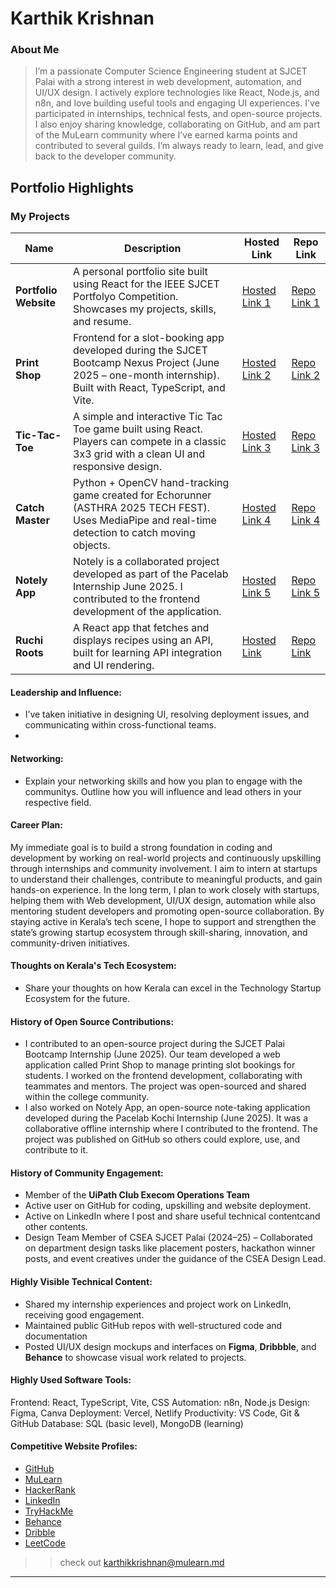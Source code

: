 # Karthik Krishnan

### About Me

> I’m a passionate Computer Science Engineering student at SJCET Palai with a strong interest in web development, automation, and UI/UX design. I actively explore technologies like React, Node.js, and n8n, and love building useful tools and engaging UI experiences. I've participated in internships, technical fests, and open-source projects. I also enjoy sharing knowledge, collaborating on GitHub, and am part of the MuLearn community where I’ve earned karma points and contributed to several guilds. I’m always ready to learn, lead, and give back to the developer community.



## Portfolio Highlights

### My Projects

| Name                      | Description                                | Hosted Link                                                | Repo Link                                                      |
|---------------------------|---------------------------------------------------------------------------------------------------------------------------------|------------------------------------------------------------|----------------------------------------------------------------|
| **Portfolio Website**  | A personal portfolio site built using React for the IEEE SJCET Portfolyo Competition. Showcases my projects, skills, and resume. | [Hosted Link 1](https://karthikkk-portfolio.vercel.app)    | [Repo Link 1](https://github.com/iamkarthik2004/karthik-portfolio)  |
| **Print Shop**  | Frontend for a slot-booking app developed during the SJCET Bootcamp Nexus Project (June 2025 – one-month internship). Built with React, TypeScript, and Vite.	| [Hosted Link 2](https://print-shop-project.vercel.app)    | [Repo Link 2](https://github.com/iamkarthik2004/Print-Shop)  |
| **Tic-Tac-Toe**  | A simple and interactive Tic Tac Toe game built using React. Players can compete in a classic 3x3 grid with a clean UI and responsive design.		| [Hosted Link 3](https://github.com/iamkarthik2004/Tic-Tac-Toe-Game)    | [Repo Link 3](https://github.com/iamkarthik2004/Tic-Tac-Toe-Game)  |
| **Catch Master** | Python + OpenCV hand-tracking game created for Echorunner (ASTHRA 2025 TECH FEST). Uses MediaPipe and real-time detection to catch moving objects.	| [Hosted Link 4](nil)    | [Repo Link 4](https://github.com/iamkarthik2004/CATCH-MASTER_Asthra)  |
| **Notely App** | Notely is a collaborated project developed as part of the Pacelab Internship June 2025. I contributed to the frontend development of the application.| [Hosted Link 5](https://notely-app-indol.vercel.app/) | [Repo Link 5](https://github.com/iamkarthik2004/NotelyApp)  |
| **Ruchi Roots**          | A React app that fetches and displays recipes using an API, built for learning API integration and UI rendering.              | [Hosted Link](https://ruchi-roots.vercel.app/)      | [Repo Link](https://github.com/iamkarthik2004/Ruchi-Roots)           |


#### Leadership and Influence:
- I’ve taken initiative in designing UI, resolving deployment issues, and communicating within cross-functional teams.
- 

#### Networking:

- Explain your networking skills and how you plan to engage with the communitys. Outline how you will influence and lead others in your respective field.

#### Career Plan:
My immediate goal is to build a strong foundation in coding and development by working on real-world projects and continuously upskilling through internships and community involvement. I aim to intern at startups to understand their challenges, contribute to meaningful products, and gain hands-on experience. In the long term, I plan to work closely with startups, helping them with Web development, UI/UX design, automation while also mentoring student developers and promoting open-source collaboration. By staying active in Kerala’s tech scene, I hope to support and strengthen the state’s growing startup ecosystem through skill-sharing, innovation, and community-driven initiatives.


#### Thoughts on Kerala's Tech Ecosystem:

- Share your thoughts on how Kerala can excel in the Technology Startup Ecosystem for the future.

#### History of Open Source Contributions:
- I contributed to an open-source project during the SJCET Palai Bootcamp Internship (June 2025). Our team developed a web application called Print Shop to manage printing slot bookings for students. I worked on the frontend development, collaborating with teammates and mentors. The project was open-sourced and shared within the college community.
- I also worked on Notely App, an open-source note-taking application developed during the Pacelab Kochi Internship (June 2025). It was a collaborative offline internship where I contributed to the frontend. The project was published on GitHub so others could explore, use, and contribute to it.

#### History of Community Engagement:
- Member of the **UiPath Club Execom Operations Team**
- Active user on GitHub for coding, upskilling and website deployment.
- Active on LinkedIn where I post and share useful technical contentcand other contents.
- Design Team Member of CSEA SJCET Palai (2024–25) – Collaborated on department design tasks like placement posters, hackathon winner posts, and event creatives under the guidance of the CSEA Design Lead.


#### Highly Visible Technical Content:

- Shared my internship experiences and project work on LinkedIn, receiving good engagement.
- Maintained public GitHub repos with well-structured code and documentation
- Posted UI/UX design mockups and interfaces on **Figma**, **Dribbble**, and **Behance** to showcase visual work related to projects.

#### Highly Used Software Tools:

Frontend: React, TypeScript, Vite, CSS
Automation: n8n, Node.js
Design: Figma, Canva
Deployment: Vercel, Netlify
Productivity: VS Code, Git & GitHub
Database: SQL (basic level), MongoDB (learning)

#### Competitive Website Profiles:

- [GitHub](https://www.github.com/iamkarthik2004)
- [MuLearn](https://app.mulearn.org/profile/karthikkrishnan@mulearn)
- [HackerRank](https://www.hackerrank.com/profile/karthikkrishna30)
- [LinkedIn](https://www.linkedin.com/in/karthikkk708)
- [TryHackMe](https://tryhackme.com/p/karthikkrishnan4)
- [Behance](https://www.behance.net/karthikkrishnan10)
- [Dribble](https://dribbble.com/karthik_kk204)
- [LeetCode](https://leetcode.com/u/iamkarthik2004)


>> check out [karthikkrishnan@mulearn.md](karthikkrishnan@mulearn.md)
---
